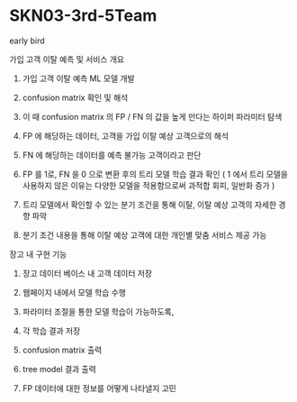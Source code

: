 # SKN03-3rd-5Team
early bird

가입 고객 이탈 예측 및 서비스 개요

1. 가입 고객 이탈 예측 ML 모델 개발

2. confusion matrix 확인 및 해석

3. 이 때 confusion matrix 의 FP / FN 의 값을 높게 만다는 하이퍼 파라미터 탐색

4. FP 에 해당하는 데이터, 고객을 가입 이탈 예상 고객으로의 해석

5. FN 에 해당하는 데이터를 예측 불가능 고객이라고 판단

6. FP 를 1로, FN 을 0 으로 변환 후의 트리 모델 학습 결과 확인 ( 1 에서 트리 모델을 사용하지 않은 이유는 다양한 모델을 적용함으로써 과적합 회피, 일반화 증가 )

7. 트리 모델에서 확인할 수 있는 분기 조건을 통해 이탈, 이탈 예상 고객의 자세한 경향 파악

8. 분기 조건 내용을 통해 이탈 예상 고객에 대한 개인별 맞춤 서비스 제공 가능


장고 내 구현 기능

1. 장고 데이터 베이스 내 고객 데이터 저장

2. 웹페이지 내에서 모델 학습 수행

3. 파라미터 조절을 통한 모델 학습이 가능하도록,

4. 각 학습 결과 저장

5. confusion matrix 출력

6. tree model 결과 출력

7. FP 데이터에 대한 정보를 어떻게 나타낼지 고민
